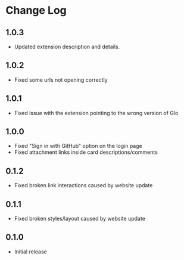 # Change Log

## 1.0.3
- Updated extension description and details.

## 1.0.2
- Fixed some urls not opening correctly

## 1.0.1
- Fixed issue with the extension pointing to the wrong version of Glo

## 1.0.0
- Fixed "Sign in with GitHub" option on the login page
- Fixed attachment links inside card descriptions/comments

## 0.1.2
- Fixed broken link interactions caused by website update

## 0.1.1
- Fixed broken styles/layout caused by website update

## 0.1.0
- Initial release
